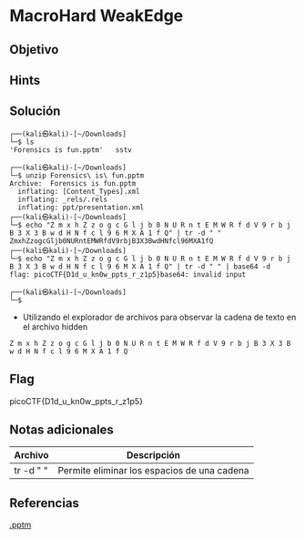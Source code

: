 # MacroHard WeakEdge

## Objetivo


## Hints



## Solución

```
┌──(kali㉿kali)-[~/Downloads]
└─$ ls    
'Forensics is fun.pptm'   sstv
                                                                                                    
┌──(kali㉿kali)-[~/Downloads]
└─$ unzip Forensics\ is\ fun.pptm
Archive:  Forensics is fun.pptm
  inflating: [Content_Types].xml     
  inflating: _rels/.rels             
  inflating: ppt/presentation.xml 
┌──(kali㉿kali)-[~/Downloads]
└─$ echo "Z m x h Z z o g c G l j b 0 N U R n t E M W R f d V 9 r b j B 3 X 3 B w d H N f c l 9 6 M X A 1 f Q" | tr -d " "
ZmxhZzogcGljb0NURntEMWRfdV9rbjB3X3BwdHNfcl96MXA1fQ
┌──(kali㉿kali)-[~/Downloads]
└─$ echo "Z m x h Z z o g c G l j b 0 N U R n t E M W R f d V 9 r b j B 3 X 3 B w d H N f c l 9 6 M X A 1 f Q" | tr -d " " | base64 -d
flag: picoCTF{D1d_u_kn0w_ppts_r_z1p5}base64: invalid input
                                                                                                    
┌──(kali㉿kali)-[~/Downloads]
└─$ 
```

- Utilizando el explorador de archivos para observar la cadena de texto en el archivo hidden
```
Z m x h Z z o g c G l j b 0 N U R n t E M W R f d V 9 r b j B 3 X 3 B w d H N f c l 9 6 M X A 1 f Q
```

## Flag

picoCTF{D1d_u_kn0w_ppts_r_z1p5}

## Notas adicionales

| Archivo | Descripción |
|------------|-------------|
| tr -d " "|  Permite eliminar los espacios de una cadena |

## Referencias

[.pptm](https://www.reviversoft.com/es/file-extensions/pptm)